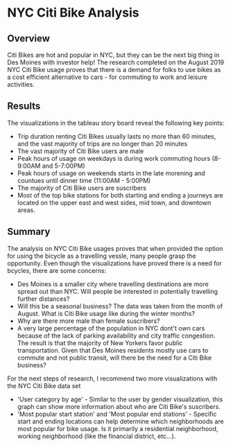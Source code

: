 # NYC Citi Bike Analysis

## Overview
Citi Bikes are hot and popular in NYC, but they can be the next big thing in Des Moines with investor help! The research completed on the August 2019 NYC Citi Bike usage proves that there is a demand for folks to use bikes as a cost efficient alternative to cars - for commuting to work and leisure activities. 

## Results
The visualizations in the tableau story board reveal the following key points:
- Trip duration renting Citi Bikes usually lasts no more than 60 minutes, and the vast majority of trips are no longer than 20 minutes
- The vast majority of Citi Bike users are male
- Peak hours of usage on weekdays is during work commuting hours (8-9:00AM and 5-7:00PM)
- Peak hours of usage on weekends starts in the late morening and countues until dinner time (11:00AM - 5:00PM) 
- The majority of Citi Bike users are suscribers
- Most of the top bike stations for both starting and ending a journeys are located on the upper east and west sides, mid town, and downtown areas.

## Summary
The analysis on NYC Citi Bike usages proves that when provided the option for using the bicycle as a travelling vessle, many people grasp the opportunity. Even though the visualizations have proved there is a need for bcycles, there are some concerns:

- Des Moines is a smaller city where travelling destinations are more spread out than NYC. Will people be interested in potentially travelling further distances?
- Will this be a seasonal business? The data was taken from the month of August. What is Citi Bike usage like during the winter months?
- Why are there more male than female suscribers?
- A very large percentage of the population in NYC dont't own cars because of the lack of parking availability and city traffic congestion. The result is that the majority of New Yorkers favor public transportation. Given that Des Moines residents mostly use cars to commute and not public transit, will there be the need for a Citi Bike business?

For the next steps of research, I recommend two more visualizations with the NYC Citi Bike data set
- 'User category by age' - Similar to the user by gender visualization, this graph can show more information about who are Citi Bike's suscribers.
- 'Most popular start station' and 'Most popular end stations' - Specific start and ending locations can help determine which neighborhoods are most popular for bike usage. Is it primarily a residential neighborhood, working neighborhood (like the financial district, etc...).
